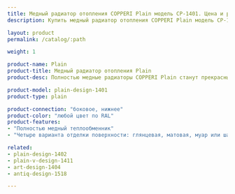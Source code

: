```yaml
---
title: Медный радиатор отопления COPPERI Plain модель CP-1401. Цена и размеры
description: Купить медный радиатор отопления COPPERI Plain модель CP-1401. Цена и размеры по цене производителя в Москве.

layout: product
permalink: /catalog/:path

weight: 1

product-name: Plain
product-title: Медный радиатор отопления Plain
product-desc: Полностью медные радиаторы COPPERI Plain станут прекрасным дополнением к любому, даже самому строгому интерьеру, благодаря минималистичному дизайну и широкой цветовой гамме. Современная и надежная конструкция в сочетании с применяемыми материалами гарантирует стабильный и равномерный обогрев помещения в любые морозы.

product-model: plain-design-1401
product-type: plain

product-connection: "боковое, нижнее"
product-color: "любой цвет по RAL"
product-features:
- "Полностью медный теплообменник"
- "Четыре варианта отделки поверхности: глянцевая, матовая, муар или шагрень"

related:
- plain-design-1402
- plain-v-design-1411
- art-design-1404
- antiq-design-1518

---
```

